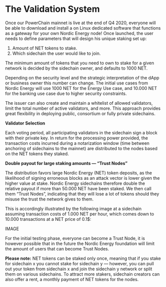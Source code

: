 # The Validation System

Once our PowerChain mainnet is live at the end of Q4 2020, everyone will be able to download and install a on Linux dedicated software that functions as a gateway for your own Nordic Energy node! Once launched, the user needs to define parameters that will design his unique staking set up:

1. Amount of NET tokens to stake.
2. Which sidechain the user would like to join.

The minimum amount of tokens that you need to own to stake for a given network is decided by the sidechain owner, and defaults to 1000 NET.

Depending on the security level and the strategic interpretation of the dApp or business owner this number can change. The initial use cases from Nordic Energy will use 1000 NET for the Energy Use case, and 10.000 NET for the banking use case due to higher security constraints.

The issuer can also create and maintain a whitelist of allowed validators, limit the total number of active validators, and more. This approach provides great flexibility in deploying public, consortium or fully private sidechains.

**Validator Selection**

Each voting period, all participating validators in the sidechain sign a block with their private key. In return for the processing power provided, the transaction costs incurred during a notarization window \(time between anchoring of sidechains to the mainnet\) are distributed to the nodes based on the NET tokens they staked.

**Double payout for large staking amounts — “Trust Nodes”**

The distribution favors large Nordic Energy \(NET\) token deposits, as the likelihood of signing erroneous blocks as an attack vector is lower given the higher value at stake. Nordic Energy sidechains therefore double the relative payout if more than 50.000 NET have been staked. We then call them “Trust Nodes”, indicating that they will lose a lot of tokens should they misuse the trust the network gives to them.

This is accordingly illustrated by the following image at a sidechain assuming transaction costs of 1.000 NET per hour, which comes down to 10.000 transactions at a NET price of 0.1$:

IMAGE



For the initial testing phase, everyone can become a Trust Node, it is however possible that in the future the Nordic Energy foundation will limit the amount of users that can become Trust Nodes.

**Please note:** NET tokens can be staked only once, meaning that if you stake for sidechain x you cannot stake for sidechain y — however, you can pull out your token from sidechain x and join the sidechain y network or split them on various sidechains. To attract more stakers, sidechain creators can also offer a rent, a monthly payment of NET tokens for the nodes.

